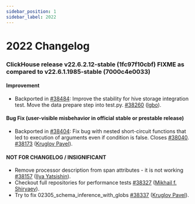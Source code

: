 ```yaml
---
sidebar_position: 1
sidebar_label: 2022
---
```


# 2022 Changelog

### ClickHouse release v22.6.2.12-stable (1fc97f10cbf) FIXME as compared to v22.6.1.1985-stable (7000c4e0033)

#### Improvement
* Backported in [#38484](https://github.com/ClickHouse/ClickHouse/issues/38484): Improve the stability for hive storage integration test. Move the data prepare step into test.py. [#38260](https://github.com/ClickHouse/ClickHouse/pull/38260) ([lgbo](https://github.com/lgbo-ustc)).

#### Bug Fix (user-visible misbehavior in official stable or prestable release)

* Backported in [#38404](https://github.com/ClickHouse/ClickHouse/issues/38404): Fix bug with nested short-circuit functions that led to execution of arguments even if condition is false. Closes [#38040](https://github.com/ClickHouse/ClickHouse/issues/38040). [#38173](https://github.com/ClickHouse/ClickHouse/pull/38173) ([Kruglov Pavel](https://github.com/Avogar)).

#### NOT FOR CHANGELOG / INSIGNIFICANT

* Remove processor description from span attributes - it is not working [#38157](https://github.com/ClickHouse/ClickHouse/pull/38157) ([Ilya Yatsishin](https://github.com/qoega)).
* Checkout full repositories for performance tests [#38327](https://github.com/ClickHouse/ClickHouse/pull/38327) ([Mikhail f. Shiryaev](https://github.com/Felixoid)).
* Try to fix 02305_schema_inference_with_globs [#38337](https://github.com/ClickHouse/ClickHouse/pull/38337) ([Kruglov Pavel](https://github.com/Avogar)).

